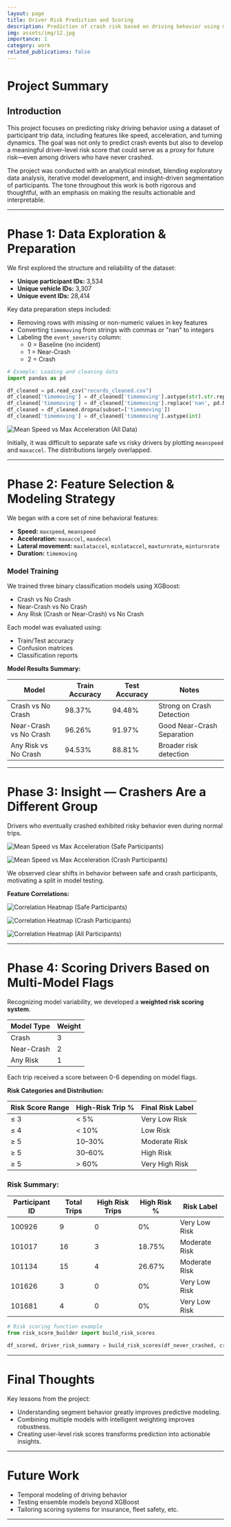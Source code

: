 ```yaml
---
layout: page
title: Driver Risk Prediction and Scoring
description: Prediction of crash risk based on driving behavior using machine learning.
img: assets/img/12.jpg
importance: 1
category: work
related_publications: false
---
```


# Project Summary

## Introduction

This project focuses on predicting risky driving behavior using a dataset of participant trip data, including features like speed, acceleration, and turning dynamics. The goal was not only to predict crash events but also to develop a meaningful driver-level risk score that could serve as a proxy for future risk—even among drivers who have never crashed.

The project was conducted with an analytical mindset, blending exploratory data analysis, iterative model development, and insight-driven segmentation of participants. The tone throughout this work is both rigorous and thoughtful, with an emphasis on making the results actionable and interpretable.

---

# Phase 1: Data Exploration & Preparation

We first explored the structure and reliability of the dataset:
- **Unique participant IDs:** 3,534
- **Unique vehicle IDs:** 3,307
- **Unique event IDs:** 28,414

Key data preparation steps included:
- Removing rows with missing or non-numeric values in key features
- Converting `timemoving` from strings with commas or "nan" to integers
- Labeling the `event_severity` column:
  - 0 = Baseline (no incident)
  - 1 = Near-Crash
  - 2 = Crash

```python
# Example: Loading and cleaning data
import pandas as pd

df_cleaned = pd.read_csv("records_cleaned.csv")
df_cleaned['timemoving'] = df_cleaned['timemoving'].astype(str).str.replace(',', '', regex=False)
df_cleaned['timemoving'] = df_cleaned['timemoving'].replace('nan', pd.NA)
df_cleaned = df_cleaned.dropna(subset=['timemoving'])
df_cleaned['timemoving'] = df_cleaned['timemoving'].astype(int)
```

![Mean Speed vs Max Acceleration (All Data)](assets/img/1.jpg)

Initially, it was difficult to separate safe vs risky drivers by plotting `meanspeed` and `maxaccel`. The distributions largely overlapped.

---

# Phase 2: Feature Selection & Modeling Strategy

We began with a core set of nine behavioral features:
- **Speed:** `maxspeed`, `meanspeed`
- **Acceleration:** `maxaccel`, `maxdecel`
- **Lateral movement:** `maxlataccel`, `minlataccel`, `maxturnrate`, `minturnrate`
- **Duration:** `timemoving`

### Model Training

We trained three binary classification models using XGBoost:
- Crash vs No Crash
- Near-Crash vs No Crash
- Any Risk (Crash or Near-Crash) vs No Crash

Each model was evaluated using:
- Train/Test accuracy
- Confusion matrices
- Classification reports

**Model Results Summary:**

| Model                  | Train Accuracy | Test Accuracy | Notes                     |
|-------------------------|----------------|---------------|---------------------------|
| Crash vs No Crash       | 98.37%          | 94.48%        | Strong on Crash Detection |
| Near-Crash vs No Crash  | 96.26%          | 91.97%        | Good Near-Crash Separation|
| Any Risk vs No Crash    | 94.53%          | 88.81%        | Broader risk detection    |

---

# Phase 3: Insight — Crashers Are a Different Group

Drivers who eventually crashed exhibited risky behavior even during normal trips.

![Mean Speed vs Max Acceleration (Safe Participants)](assets/img/2.jpg)

![Mean Speed vs Max Acceleration (Crash Participants)](assets/img/3.jpg)

We observed clear shifts in behavior between safe and crash participants, motivating a split in model testing.

**Feature Correlations:**

![Correlation Heatmap (Safe Participants)](assets/img/4.jpg)

![Correlation Heatmap (Crash Participants)](assets/img/5.jpg)

![Correlation Heatmap (All Participants)](assets/img/6.jpg)

---

# Phase 4: Scoring Drivers Based on Multi-Model Flags

Recognizing model variability, we developed a **weighted risk scoring system**.

| Model Type  | Weight |
|-------------|--------|
| Crash       | 3      |
| Near-Crash  | 2      |
| Any Risk    | 1      |

Each trip received a score between 0-6 depending on model flags.

**Risk Categories and Distribution:**

| Risk Score Range | High-Risk Trip % | Final Risk Label |
|------------------|------------------|------------------|
| ≤ 3              | < 5%              | Very Low Risk    |
| ≤ 4              | < 10%             | Low Risk         |
| ≥ 5              | 10–30%           | Moderate Risk    |
| ≥ 5              | 30–60%           | High Risk        |
| ≥ 5              | > 60%             | Very High Risk   |

### Risk Summary:

| Participant ID | Total Trips | High Risk Trips | High Risk % | Risk Label     |
|----------------|-------------|-----------------|-------------|----------------|
| 100926         | 9           | 0               | 0%          | Very Low Risk  |
| 101017         | 16          | 3               | 18.75%      | Moderate Risk  |
| 101134         | 15          | 4               | 26.67%      | Moderate Risk  |
| 101626         | 3           | 0               | 0%          | Very Low Risk  |
| 101681         | 4           | 0               | 0%          | Very Low Risk  |

```python
# Risk scoring function example
from risk_score_builder import build_risk_scores

df_scored, driver_risk_summary = build_risk_scores(df_never_crashed, crash_model, near_model, risk_model)
```

---

# Final Thoughts

Key lessons from the project:
- Understanding segment behavior greatly improves predictive modeling.
- Combining multiple models with intelligent weighting improves robustness.
- Creating user-level risk scores transforms prediction into actionable insights.

---

# Future Work

- Temporal modeling of driving behavior
- Testing ensemble models beyond XGBoost
- Tailoring scoring systems for insurance, fleet safety, etc.

---


